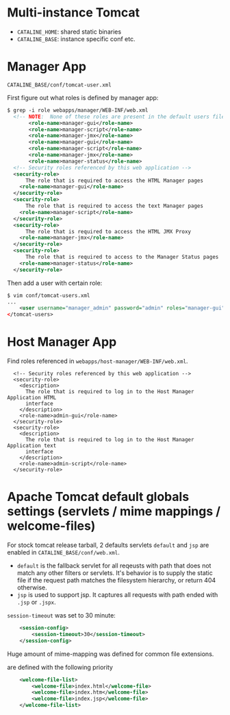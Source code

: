 Multi-instance Tomcat
=======================
- `CATALINE_HOME`: shared static binaries
- `CATALINE_BASE`: instance specific conf etc.

Manager App
=================
`CATALINE_BASE/conf/tomcat-user.xml`

First figure out what roles is defined by manager app:
```xml
$ grep -i role webapps/manager/WEB-INF/web.xml 
  <!-- NOTE:  None of these roles are present in the default users file -->
       <role-name>manager-gui</role-name>
       <role-name>manager-script</role-name>
       <role-name>manager-jmx</role-name>
       <role-name>manager-gui</role-name>
       <role-name>manager-script</role-name>
       <role-name>manager-jmx</role-name>
       <role-name>manager-status</role-name>
  <!-- Security roles referenced by this web application -->
  <security-role>
      The role that is required to access the HTML Manager pages
    <role-name>manager-gui</role-name>
  </security-role>
  <security-role>
      The role that is required to access the text Manager pages
    <role-name>manager-script</role-name>
  </security-role>
  <security-role>
      The role that is required to access the HTML JMX Proxy
    <role-name>manager-jmx</role-name>
  </security-role>
  <security-role>
      The role that is required to access to the Manager Status pages
    <role-name>manager-status</role-name>
  </security-role>

```

Then add a user with certain role:
```xml
$ vim conf/tomcat-users.xml
...
    <user username="manager_admin" password="admin" roles="manager-gui" />
</tomcat-users>
```

Host Manager App
===========
Find roles referenced in `webapps/host-manager/WEB-INF/web.xml`.

```
  <!-- Security roles referenced by this web application -->
  <security-role>
    <description>
      The role that is required to log in to the Host Manager Application HTML
      interface
    </description>
    <role-name>admin-gui</role-name>
  </security-role>
  <security-role>
    <description>
      The role that is required to log in to the Host Manager Application text
      interface
    </description>
    <role-name>admin-script</role-name>
  </security-role>
```

Apache Tomcat default globals settings (servlets / mime mappings / welcome-files)
===================
For stock tomcat release tarball, 2 defaults servlets `default` and `jsp` are enabled in `CATALINE_BASE/conf/web.xml`.

- `default` is the fallback servlet for all reqeusts with path that does not match any other filters or servlets. It's behavior is to supply the static file if the request path matches the filesystem hierarchy, or return 404 otherwise.
- `jsp` is used to support jsp. It captures all requests with path ended with `.jsp` or `.jspx`.

`session-timeout` was set to 30 minute:

```xml
    <session-config>
        <session-timeout>30</session-timeout>
    </session-config>
```
Huge amount of mime-mapping was defined for common file extensions.

are defined with the following priority

```xml
    <welcome-file-list>
        <welcome-file>index.html</welcome-file>
        <welcome-file>index.htm</welcome-file>
        <welcome-file>index.jsp</welcome-file>
    </welcome-file-list>
```

